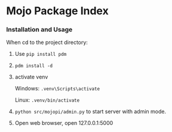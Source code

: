# Mojo Package Index

### Installation and Usage

When cd to the project directory:

1. Use `pip install pdm`
2. `pdm install -d`
3. activate venv

    Windows:
    `.venv\Scripts\activate`

    Linux:
    `.venv/bin/activate`

4. `python src/mojopi/admin.py` to start server with admin mode.
5. Open web browser, open 127.0.0.1:5000